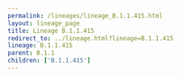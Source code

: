 ```yaml
---
permalink: /lineages/lineage_B.1.1.415.html
layout: lineage_page
title: Lineage B.1.1.415
redirect_to: ../lineage.html?lineage=B.1.1.415
lineage: B.1.1.415
parent: B.1.1
children: ['B.1.1.415']
---
```

